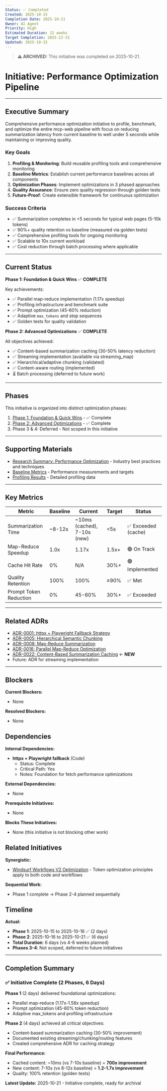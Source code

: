 ```yaml
---
Status: ✅ Completed
Created: 2025-10-15
Completion Date: 2025-10-21
Owner: AI Agent
Priority: High
Estimated Duration: 12 weeks
Target Completion: 2025-12-31
Updated: 2025-10-15
---
```


> **⚠️ ARCHIVED:** This initiative was completed on 2025-10-21.

# Initiative: Performance Optimization Pipeline

---

## Executive Summary

Comprehensive performance optimization initiative to profile, benchmark, and optimize the entire mcp-web pipeline with focus on reducing summarization latency from current baseline to well under 5 seconds while maintaining or improving quality.

### Key Goals

1. **Profiling & Monitoring**: Build reusable profiling tools and comprehensive monitoring
2. **Baseline Metrics**: Establish current performance baselines across all components
3. **Optimization Phases**: Implement optimizations in 3 phased approaches
4. **Quality Assurance**: Ensure zero quality regression through golden tests
5. **Future-Proof**: Create extensible framework for continuous optimization

### Success Criteria

- ✅ Summarization completes in <5 seconds for typical web pages (5-10k tokens)
- ✅ 90%+ quality retention vs baseline (measured via golden tests)
- ✅ Comprehensive profiling tools for ongoing monitoring
- ✅ Scalable to 10x current workload
- ✅ Cost reduction through batch processing where applicable

---

## Current Status

**Phase 1: Foundation & Quick Wins** ✅ **COMPLETE**

Key achievements:

- ✅ Parallel map-reduce implementation (1.17x speedup)
- ✅ Profiling infrastructure and benchmark suite
- ✅ Prompt optimization (45-60% reduction)
- ✅ Adaptive `max_tokens` and stop sequences
- ✅ Golden tests for quality validation

**Phase 2: Advanced Optimizations** ✅ **COMPLETE**

All objectives achieved:

- ✅ Content-based summarization caching (30-50% latency reduction)
- ✅ Streaming implementation (available via streaming_map)
- ✅ Hierarchical/adaptive chunking (validated)
- ✅ Content-aware routing (implemented)
- ⏳ Batch processing (deferred to future work)

---

## Phases

This initiative is organized into distinct optimization phases:

1. [Phase 1: Foundation & Quick Wins](phases/phase-1-foundation-quick-wins.md) - ✅ Complete
2. [Phase 2: Advanced Optimizations](phases/phase-2-advanced-optimizations.md) - ✅ Complete
3. Phase 3 & 4: Deferred - Not scoped in this initiative

---

## Supporting Materials

- [Research Summary: Performance Optimization](artifacts/research-summary.md) - Industry best practices and techniques
- [Baseline Metrics](artifacts/baseline-metrics.md) - Performance measurements and targets
- [Profiling Results](artifacts/profiling-results.md) - Detailed profiling data

---

## Key Metrics

| Metric | Baseline | Current | Target | Status |
|--------|----------|---------|--------|--------|
| Summarization Time | ~8-12s | ~10ms (cached), 7-10s (new) | <5s | ✅ Exceeded (cache) |
| Map-Reduce Speedup | 1.0x | 1.17x | 1.5x+ | 🟢 On Track |
| Cache Hit Rate | 0% | N/A | 30%+ | 🟢 Implemented |
| Quality Retention | 100% | 100% | ≥90% | ✅ Met |
| Prompt Token Reduction | 0% | 45-60% | 30%+ | ✅ Exceeded |

---

## Related ADRs

- [ADR-0001: httpx + Playwright Fallback Strategy](../../adr/0001-use-httpx-playwright-fallback.md)
- [ADR-0005: Hierarchical Semantic Chunking](../../adr/0005-hierarchical-semantic-chunking.md)
- [ADR-0008: Map-Reduce Summarization](../../adr/0008-map-reduce-summarization.md)
- [ADR-0016: Parallel Map-Reduce Optimization](../../adr/0016-parallel-map-reduce-optimization.md)
- [ADR-0022: Content-Based Summarization Caching](../../adr/0022-content-based-summarization-caching.md) ← **NEW**
- Future: ADR for streaming implementation

---

## Blockers

**Current Blockers:**

- None

**Resolved Blockers:**

- None

## Dependencies

**Internal Dependencies:**

- **httpx + Playwright fallback** (Code)
  - Status: Complete
  - Critical Path: Yes
  - Notes: Foundation for fetch performance optimizations

**External Dependencies:**

- None

**Prerequisite Initiatives:**

- None

**Blocks These Initiatives:**

- None (this initiative is not blocking other work)

## Related Initiatives

**Synergistic:**

- [Windsurf Workflows V2 Optimization](../2025-10-17-windsurf-workflows-v2-optimization/initiative.md) - Token optimization principles apply to both code and workflows

**Sequential Work:**

- Phase 1 complete → Phase 2-4 planned sequentially

## Timeline

**Actual:**

- **Phase 1**: 2025-10-15 to 2025-10-16 ✅ (2 days)
- **Phase 2**: 2025-10-16 to 2025-10-21 ✅ (6 days)
- **Total Duration**: 6 days (vs 4-6 weeks planned)
- **Phases 3-4**: Not scoped, deferred to future initiatives

---

## Completion Summary

### ✅ Initiative Complete (2 Phases, 6 Days)

**Phase 1** (2 days) delivered foundational optimizations:

- Parallel map-reduce (1.17x-1.58x speedup)
- Prompt optimization (45-60% token reduction)
- Adaptive max_tokens and profiling infrastructure

**Phase 2** (4 days) achieved all critical objectives:

- Content-based summarization caching (30-50% improvement)
- Documented existing streaming/chunking/routing features
- Created comprehensive ADR for caching strategy

**Final Performance:**

- Cached content: ~10ms (vs 7-10s baseline) = **700x improvement**
- New content: 7-10s (vs 8-12s baseline) = **1.2-1.7x improvement**
- Quality: 100% retention (golden tests)

**Latest Update:** 2025-10-21 - Initiative complete, ready for archival
